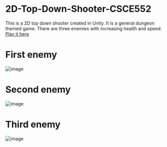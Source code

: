 # 2D-Top-Down-Shooter-CSCE552
This is a 2D top down shooter created in Unity. It is a general dungeon themed game. There are three enemies with increasing health and speed.
[Play it here](https://azianequation.github.io/2D-Top-Down-Shooter-CSCE552/index.html)
# First enemy
![image](https://user-images.githubusercontent.com/47394267/72550939-d4b77f00-3861-11ea-93eb-4f4efb7fcb35.png)
# Second enemy
![image](https://user-images.githubusercontent.com/47394267/72550988-ea2ca900-3861-11ea-95a2-af844c999ef2.png)
# Third enemy
![image](https://user-images.githubusercontent.com/47394267/72551023-fc0e4c00-3861-11ea-91b7-fc5a5e25df6d.png)

